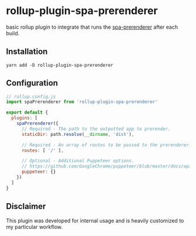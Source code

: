 # rollup-plugin-spa-prerenderer

basic rollup plugin to integrate that runs the [spa-prerenderer](https://github.com/chrisvfritz/prerender-spa-plugin) after each build.

## Installation

`yarn add -D rollup-plugin-spa-prerenderer`


## Configuration

```js
// rollup.config.js
import spaPrerenderer from 'rollup-plugin-spa-prerenderer'

export default {
  plugins: [
    spaPrerenderer({
      // Required - The path to the outputted app to prerender.
      staticDir: path.resolve(__dirname, 'dist'),

      // Required - An array of routes to be passed to the prerenderer.
      routes: [ '/' ],

      // Optional - Additional Puppeteer options.
      // https://github.com/GoogleChrome/puppeteer/blob/master/docs/api.md#puppeteerlaunchoptions
      puppeteer: {}
    })
  ]
}
```

## Disclaimer

This plugin was developed for internal usage and is heavily customized to my particular workflow.
